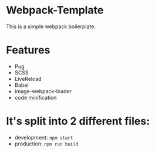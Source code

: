 # Webpack-Template
This is a simple webpack boilerplate.

# Features
- Pug
- SCSS
- LiveReload
- Babel
- image-webpack-loader
- code minification

# It's split into 2 different files:
- development: ``` npm start ```
- production: ``` npm run build ```
